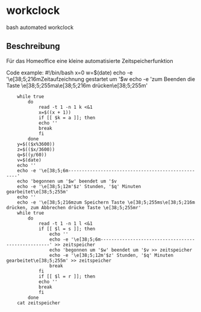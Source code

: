 # workclock
bash automated workclock

## Beschreibung
Für das Homeoffice eine kleine automatisierte Zeitspeicherfunktion

Code example:
		#!/bin/bash
		x=0
		w=$(date)
		echo -e '\e[38;5;216mZeitaufzeichnung gestartet um '$w
		echo -e 'zum Beenden die Taste \e[38;5;255ma\e[38;5;216m drücken\e[38;5;255m'

		while true
			do
				read -t 1 -n 1 k <&1
				x=$((x + 1))
				if [[ $k = a ]]; then
				echo ''
				break
				fi
			done
		y=$(($x%3600))
		z=$(($x/3600))
		q=$((y/60))
		v=$(date)
		echo ''
		echo -e '\e[38;5;6m---------------------------------------------------'
		echo 'begonnen um '$w' beendet um '$v
		echo -e '\e[38;5;12m'$z' Stunden, '$q' Minuten gearbeitet\e[38;5;255m'
		echo ''
		echo -e '\e[38;5;216mzum Speichern Taste \e[38;5;255ms\e[38;5;216m drücken, zum Abbrechen drücke Taste \e[38;5;255mr'
		while true
			do
				read -t 1 -n 1 l <&1
				if [[ $l = s ]]; then
					echo ''
					echo -e '\e[38;5;6m---------------------------------------------------' >> zeitspeicher
					echo 'begonnen um '$w' beendet um '$v >> zeitspeicher
					echo -e '\e[38;5;12m'$z' Stunden, '$q' Minuten gearbeitet\e[38;5;255m' >> zeitspeicher
					break
				fi
				if [[ $l = r ]]; then
				echo ''
				break
				fi
			done
		cat zeitspeicher
